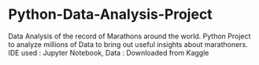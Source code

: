 # Python-Data-Analysis-Project
Data Analysis of the record of Marathons around the world.
 Python Project to analyze millions of Data to bring out useful insights about marathoners.
    IDE used : Jupyter Notebook,
    Data : Downloaded from Kaggle
    
